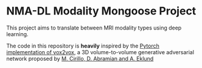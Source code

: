 # NMA-DL Modality Mongoose Project

This project aims to translate between MRI modality types using deep learning.

The code in this repository is **heavily** inspired by the [Pytorch implementation of vox2vox](https://github.com/enochkan/vox2vox), a 3D volume-to-volume generative adversarial network proposed by [M. Cirillo, D. Abramian and A. Eklund](https://arxiv.org/abs/2003.13653)
